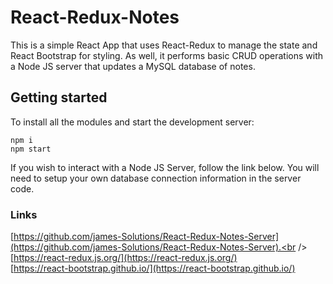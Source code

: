 # React-Redux-Notes

This is a simple React App that uses React-Redux to manage the state and React Bootstrap for styling. As well, it performs basic CRUD operations with a Node JS server that updates a MySQL database of notes. <br />

## Getting started

To install all the modules and start the development server: <br />
```
npm i
npm start
```
If you wish to interact with a Node JS Server, follow the link below. You will need to setup your own database connection information in the server code.

### Links
[https://github.com/james-Solutions/React-Redux-Notes-Server](https://github.com/james-Solutions/React-Redux-Notes-Server).<br />
[https://react-redux.js.org/](https://react-redux.js.org/)<br />
[https://react-bootstrap.github.io/](https://react-bootstrap.github.io/)<br />
